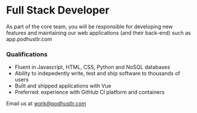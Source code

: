 # Full Stack Developer

As part of the core team, you will be responsible for developing new features and maintaining our web applications (and their back-end) such as app.podhustlr.com 

### Qualifications

- Fluent in Javascript, HTML, CSS, Python and NoSQL databases
- Ability to indepedently write, test and ship software to thousands of users
- Built and shipped applications with Vue
- Preferred: experience with GitHub CI platform and containers

Email us at work@podhustlr.com
